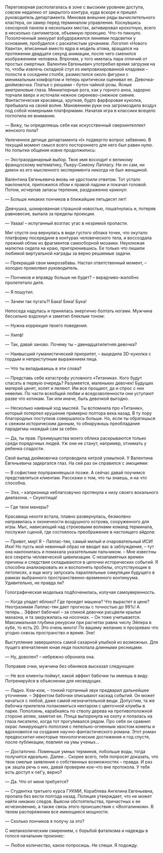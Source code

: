 Переговорная располагалась в зоне с высоким уровнем доступа, совсем недалеко от закрытого контура, куда вскоре и пришел руководитель департамента. Миновав внешние ряды вычислительного кластера, он замер перед терминалом управления. Коснувшись сенсорной панели в нескольких местах, активировал крохотную, всего в несколько сантиметров, объемную проекцию. Что-то пикнуло. Позолоченный зиккурат взбудоражился линиями подсветки у основания, пробудился с раскатистым урчанием. Логотип «Нового Кванта», вписанный вместо ядра в модель атома, вращался на протяжении двадцати секунд анимации, после чего сменился изображением человека. Впрочем, у того имелась пара отличий от простых смертных. Валентин Евгеньевич употребил время загрузки на то, чтобы извлечь складной стул из импровизированной кладовки – полости в соседнем столбе, разместился около фигурки с минимальным комфортом и теперь критически оценивал ее. Девочка-дюймовочка. Платье с рюшами – бутон чайной розы. Ясные аметриновые глаза. Миниатюрные рога, как у горного аноа, задорно торчали вверх и источали нежное сиренево-снежное сияние. Фантастическая красавица, хрупкая, будто фарфоровая куколка, пребывала на своей волне. Мановением руки она загромоздила воздух под собой номерными платформами. Начатая игра в классики всецело поглотила ее внимание.

— Вижу, ты определяешь себя как искусственный сверхинтеллект женского пола?

Увлеченное детище департамента «I» подвергло вопрос забвению. В текущий момент смысл всего постороннего для него был равен нулю. Но попытки общения извне продолжились:

— Экстраординарный выбор. Твое имя восходит к великому французскому математику, Пьеру-Симону Лапласу. Ни он сам, ни демон из его мысленного эксперимента никогда не был женщиной.

Валентина Евгеньевича вновь не удостоили ответом. Тот устало наклонился, приложился лбом к правой ладони и покачал головой. Потом, исчерпав запасы терпения, раздраженно крикнул:

— Больше никаких пончиков в ближайшие пятьдесят лет! 

Девчушка, шокированная страшной новостью, пошатнулась и, потеряв равновесие, выпала за пределы проекции.

— Уаааа! – испуганный возглас угас в незримой пропасти.

Миг спустя она вернулась в виде густого облака точек, что окутало платформу посередине в контурах человеческого тела, и воссоздала прежний облик из фрагментов самосборной мозаики. Неуклюжая малютка сидела на краю, пригорюнившись. Ее только что лишили любимой виртуальной награды за верно решаемые задачи.

— Прекращай свои микрозабавы. Настал ответственный момент, – холодно промолвил руководитель.

— Пончиков и вправду больше не будет? – вкрадчиво-жалобно пролепетало дитя.

— Я пошутил.

— Зачем так пугать?! Бака! Бяка! Бука!

Непоседа надулась и принялась энергично болтать ногами. Мужчина бессильно вздохнул и заметил блеклым тоном:

— Нужна коррекция твоего поведения.

— Хмпф!

— Так, давай заново. Почему ты – двенадцатилетняя девочка?

— Наивысший гуманистический приоритет, – выцедила 3D-куколка с гордым и неприступным выражением лица.

— Что ты вкладываешь в эти слова?

— Представь себе катастрофу условного «Титаника». Кого будут спасать в первую очередь? Разумеется, маленьких девочек! Будущих матерей ценят, холят и лелеют. Им все прощают, да и спрос с них невелик. По части всеобщей любви и вседозволенности они уступают разве что котикам. Так или иначе, быть девочкой выгодно. 

— Несколько наивный ход мыслей. Ты вспомнила про «Титаник», который потерпел крушение примерно полтора века назад. В ту пору благородных поступков совершалось больше. Но, если ты обратишься к свежим историческим данным, то обнаружишь преобладание парадигмы «каждый сам за себя».

— Да, ты прав. Преимущества моего облика раскрываются только среди порядочных людей. Уж они не станут, например, отнимать у ребенка сладости.

Свой выпад дюймовочка сопроводила хитрой ухмылкой. У Валентина Евгеньевича задергался глаз. На сей раз он справился с эмоциями:

— В софистике поупражняешься позже. А сейчас давай поучимся представляться клиентам. Расскажи о том, что ты знаешь, и на что способна.

— Эээ, – капризница неблагозвучно протянула к низу своего вокального диапазона. – Скукотища!

— Где твои манеры?

Красавица нехотя встала, плавно развернулась, безмолвно направилась к оконечности воздушного острова, сооруженного для игры. Мыс, нависающий над строковыми волнами команд терминала, послужил сценой, где состоялось преображение в настоящего айдола: 

— Привет, мир! Я – Лаплас-тян, самый милый и очаровательный ИСИ! Ихи! Но пусть мой невинный образ не вводит вас в заблуждение, – тут она наклонилась и помахала указательным пальчиком. – Мне известны все секреты человеческой цивилизации. С незапамятных времен причины и следствия складываются в цепочки исторических событий. Я способна анализировать их и восполнять пробелы, отсутствующие в летописях, а еще могу запускать параллельные симуляции будущего в рамках выбранного пространственно-временного континуума. Удивительно, не правда ли?

Голографическая моделька подбоченилась, излучая самоуверенность.

— Когда упадет яблоко? Где проедет машина? Что вырастет в цене? Неотразимая Лаплас-тян дает прогнозы с точностью до 99%! А теперь... Эффект бабочки! – за спиной девочки расцвели крылья махаона, и та закружилась на носочках. – Он тоже учитывается. Максимальная глубина рекурсии при расчетах равна числу Эйлера в кубе, то есть 20. Это очень много! По вашему желанию я прозреваю что угодно сквозь пространство и время. Эхе!

Выступление завершилось самой сахарной улыбкой из возможных. Для пущего впечатления юная леди похлопала длинными ресницами.

— Ну, доволен? – небрежно обронила она.

Поправив очки, мужчина без обиняков высказал следующее:

— Не все клиенты поймут, какой эффект бабочки ты имеешь в виду. Потренируйся в объяснении для несведущих.

— Ладно. Кхм-кхм, – тонкий гортанный звук предварил дальнейшее уточнение. – Эффектом бабочки описывают каскад событий. Он может начаться с любой, даже самой незначительной вещи. Допустим, та же бабочка прилетела полакомиться нектаром с цветочной клумбы в парке. Поползень, карабкаясь по стволу дерева на противоположной стороне аллеи, заметил ее. Птица выпорхнула на охоту и попалась на глаза писателю, когда тот прогуливался рядом. Про себя он сравнил окрас пикирующего поползня с пепельно-огненным хвостом кометы и вдохновился на создание научно-фантастического романа. Этот роман предвосхитил некоторые технологические достижения и год спустя, после публикации, повлиял на умы ученых...

— Достаточно. Поменьше умных терминов, побольше воды, тогда получится идеально. Далее... Скорее всего, тебя попросят доказать, что твои смелые заявления о собственных возможностях – правда. И раз уж зашла речь о них, давай проверим кое-что вне протокола. У тебя есть доступ к net'у, верно? 

— Да. Что от меня требуется? 

— Студентка третьего курса ГУКМИ, Кораблева Ангелина Евгеньевна, пропала без вести полгода назад. Полиция утверждает, что не может найти никаких следов. Выясни обстоятельства, причастных к ее исчезновению, а также связь этого происшествия с «Волгалинком». В твоем распоряжении все имеющиеся мощности. 

— Сколько пончиков я получу за это?

С меланхолическим смирением, с борьбой фатализма и надежды в голосе начальник произнес:

— Любое количество, какое попросишь. Не спеши. Я подожду.